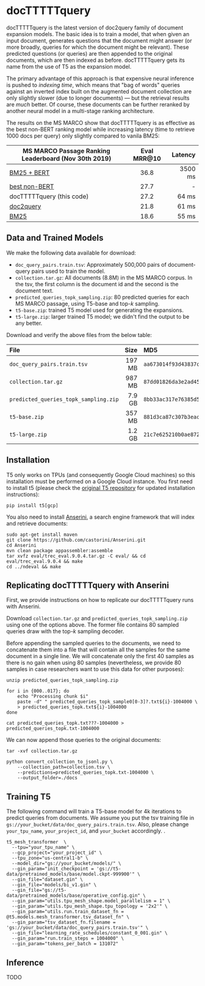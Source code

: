 # docTTTTTquery

docTTTTTquery is the latest version of doc2query family of document expansion models.
The basic idea is to train a model, that when given an input document, generates questions that the document might answer (or more broadly, queries for which the document might be relevant).
These predicted questions (or queries) are then appended to the original documents, which are then indexed as before.
docTTTTTquery gets its name from the use of T5 as the expansion model.

The primary advantage of this approach is that expensive neural inference is pushed to _indexing time_, which means that "bag of words" queries against an inverted index built on the augmented document collection are only slightly slower (due to longer documents) &mdash; but the retrieval results are _much_ better.
Of course, these documents can be further reranked by another neural model in a multi-stage ranking architecture.

The results on the MS MARCO show that docTTTTTquery is as effective as the best non-BERT ranking model while increasing latency (time to retrieve 1000 docs per query) only slightly compared to vanila BM25:

MS MARCO Passage Ranking Leaderboard (Nov 30th 2019) | Eval MRR@10 | Latency
------------------------------------- | :------: | ------:
[BM25 + BERT](https://github.com/nyu-dl/dl4marco-bert) | 36.8 | 3500 ms
[best non-BERT](https://github.com/sebastian-hofstaetter/sigir19-neural-ir) | 27.7 | -
docTTTTTquery (this code)             | 27.2 | 64 ms
[doc2query](https://github.com/nyu-dl/dl4ir-doc2query)              | 21.8 | 61 ms
[BM25](https://github.com/castorini/anserini/blob/master/docs/experiments-msmarco-passage.md)  | 18.6  | 55 ms

## Data and Trained Models

We make the following data available for download:

+ `doc_query_pairs.train.tsv`: Approximately 500,000 pairs of document-query pairs used to train the model.
+ `collection.tar.gz`: All documents (8.8M) in the MS MARCO corpus. In the tsv, the first column is the document id and the second is the document text.
+ `predicted_queries_topk_sampling.zip`: 80 predicted queries for each MS MARCO passage, using T5-base and top-_k_ sampling.
+ `t5-base.zip`: trained T5 model used for generating the expansions.
+ `t5-large.zip`: larger trained T5 model; we didn't find the output to be any better.

Download and verify the above files from the below table:

File | Size | MD5 | Download
:----|-----:|:----|:-----
`doc_query_pairs.train.tsv` | 197 MB | `aa673014f93d43837ca4525b9a33422c` | [[GCS](https://storage.googleapis.com/doctttttquery_git/doc_query_pairs.train.tsv)]
`collection.tar.gz` | 987 MB | `87dd01826da3e2ad45447ba5af577628` | [[GCS](https://storage.googleapis.com/doctttttquery_git/collection.tar.gz)] 
`predicted_queries_topk_sampling.zip` | 7.9 GB | `8bb33ac317e76385d5047322db9b9c34` | [[GCS](https://storage.cloud.google.com/doctttttquery_git/predicted_queries_topk_sampling.zip)] [[Dropbox](https://www.dropbox.com/s/uzkvv4gpj3a596a/predicted_queries_topk_sampling.zip)]
`t5-base.zip` | 357 MB | `881d3ca87c307b3eac05fae855c79014` | [[GCS](https://storage.googleapis.com/doctttttquery_git/t5-base.zip)] [[Dropbox](https://www.dropbox.com/s/q1nye6wfsvf5sen/t5-base.zip)]
`t5-large.zip` | 1.2 GB | `21c7e625210b0ae872679bc36ed92d44` | [[GCS](https://storage.googleapis.com/doctttttquery_git/t5-large.zip)] [[Dropbox](https://www.dropbox.com/s/gzq8r68uk38bmum/t5-large.zip)]

## Installation

T5 only works on TPUs (and consequently Google Cloud machines) so this installation must be performed on a Google Cloud instance.
You first need to install t5 (please check the [original T5 repository](https://github.com/google-research/text-to-text-transfer-transformer) for updated installation instructions):
```
pip install t5[gcp]
```

You also need to install [Anserini](https://github.com/castorini/anserini), a search engine framework that will index and retrieve documents:
```
sudo apt-get install maven
git clone https://github.com/castorini/Anserini.git
cd Anserini
mvn clean package appassembler:assemble
tar xvfz eval/trec_eval.9.0.4.tar.gz -C eval/ && cd eval/trec_eval.9.0.4 && make
cd ../ndeval && make
```

## Replicating docTTTTTquery with Anserini

First, we provide instructions on how to replicate our docTTTTTquery runs with Anserini.

Download `collection.tar.gz` and `predicted_queries_topk_sampling.zip` using one of the options above.
The former file contains 80 sampled queries draw with the top-_k_ sampling decoder.

Before appending the sampled queries to the documents, we need to concatenate them into a file that will contain all the samples for the same document in a single line. We will concatenate only the first 40 samples as there is no gain when using 80 samples (nevertheless, we provide 80 samples in case researchers want to use this data for other purposes):
```
unzip predicted_queries_topk_sampling.zip

for i in {000..017}; do
    echo "Processing chunk $i"
    paste -d" " predicted_queries_topk_sample0[0-3]?.txt${i}-1004000 \
    > predicted_queries_topk.txt${i}-1004000
done

cat predicted_queries_topk.txt???-1004000 > predicted_queries_topk.txt-1004000
```

We can now append those queries to the original documents:
```
tar -xvf collection.tar.gz

python convert_collection_to_jsonl.py \
    --collection_path=collection.tsv \
    --predictions=predicted_queries_topk.txt-1004000 \
    --output_folder=./docs
```

## Training T5

The following command will train a T5-base model for 4k iterations to predict queries from documents. We assume you put the tsv training file in `gs://your_bucket/data/doc_query_pairs.train.tsv`. Also, please change `your_tpu_name`, `your_project_id`, and `your_bucket` accordingly. . 

```
t5_mesh_transformer  \
  --tpu="your_tpu_name" \
  --gcp_project="your_project_id" \
  --tpu_zone="us-central1-b" \
  --model_dir="gs://your_bucket/models/" \
  --gin_param="init_checkpoint = 'gs://t5-data/pretrained_models/base/model.ckpt-999900'" \
  --gin_file="dataset.gin" \
  --gin_file="models/bi_v1.gin" \
  --gin_file="gs://t5-data/pretrained_models/base/operative_config.gin" \
  --gin_param="utils.tpu_mesh_shape.model_parallelism = 1" \
  --gin_param="utils.tpu_mesh_shape.tpu_topology = '2x2'" \
  --gin_param="utils.run.train_dataset_fn = @t5.models.mesh_transformer.tsv_dataset_fn" \
  --gin_param="tsv_dataset_fn.filename = 'gs://your_bucket/data/doc_query_pairs.train.tsv'" \
  --gin_file="learning_rate_schedules/constant_0_001.gin" \
  --gin_param="run.train_steps = 1004000" \
  --gin_param="tokens_per_batch = 131072"
```

## Inference
TODO


